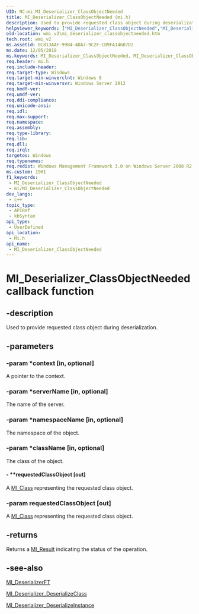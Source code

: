 ```yaml
---
UID: NC:mi.MI_Deserializer_ClassObjectNeeded
title: MI_Deserializer_ClassObjectNeeded (mi.h)
description: Used to provide requested class object during deserialization.
helpviewer_keywords: ["MI_Deserializer_ClassObjectNeeded","MI_Deserializer_ClassObjectNeeded callback","MI_Deserializer_ClassObjectNeeded callback function [Windows Management Infrastructure (MI)]","mi/MI_Deserializer_ClassObjectNeeded","wmi_v2.mi_deserializer_classobjectneeded"]
old-location: wmi_v2\mi_deserializer_classobjectneeded.htm
tech.root: wmi_v2
ms.assetid: 0C813AAF-99B4-4DA7-9C2F-CD9FA146D7D2
ms.date: 12/05/2018
ms.keywords: MI_Deserializer_ClassObjectNeeded, MI_Deserializer_ClassObjectNeeded callback, MI_Deserializer_ClassObjectNeeded callback function [Windows Management Infrastructure (MI)], mi/MI_Deserializer_ClassObjectNeeded, wmi_v2.mi_deserializer_classobjectneeded
req.header: mi.h
req.include-header: 
req.target-type: Windows
req.target-min-winverclnt: Windows 8
req.target-min-winversvr: Windows Server 2012
req.kmdf-ver: 
req.umdf-ver: 
req.ddi-compliance: 
req.unicode-ansi: 
req.idl: 
req.max-support: 
req.namespace: 
req.assembly: 
req.type-library: 
req.lib: 
req.dll: 
req.irql: 
targetos: Windows
req.typenames: 
req.redist: Windows Management Framework 3.0 on Windows Server 2008 R2 with SP1,     Windows 7 with SP1, and Windows Server 2008 with SP2
ms.custom: 19H1
f1_keywords:
 - MI_Deserializer_ClassObjectNeeded
 - mi/MI_Deserializer_ClassObjectNeeded
dev_langs:
 - c++
topic_type:
 - APIRef
 - kbSyntax
api_type:
 - UserDefined
api_location:
 - Mi.h
api_name:
 - MI_Deserializer_ClassObjectNeeded
---
```


# MI_Deserializer_ClassObjectNeeded callback function


## -description

Used to provide requested class object during deserialization.

## -parameters

### -param *context [in, optional]

A pointer to the context.

### -param *serverName [in, optional]

The name of the server.

### -param *namespaceName [in, optional]

The namespace of the object.

### -param *className [in, optional]

The class of the object.


#### - **requestedClassObject [out]

A <a href="/windows/desktop/api/mi/ns-mi-mi_class">MI_Class</a> representing the requested class object.

### -param requestedClassObject [out]

A <a href="/windows/desktop/api/mi/ns-mi-mi_class">MI_Class</a> representing the requested class object.

## -returns

Returns a <a href="/windows/desktop/api/mi/ne-mi-mi_result">MI_Result</a> indicating the status of the operation.

## -see-also

<a href="/windows/desktop/api/mi/ns-mi-mi_deserializerft">MI_DeserializerFT</a>



<a href="/previous-versions/windows/desktop/api/mi/nf-mi-mi_deserializer_deserializeclass">MI_Deserializer_DeserializeClass</a>



<a href="/previous-versions/windows/desktop/api/mi/nf-mi-mi_deserializer_deserializeinstance">MI_Deserializer_DeserializeInstance</a>
